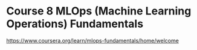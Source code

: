 # Course 8 MLOps (Machine Learning Operations) Fundamentals

https://www.coursera.org/learn/mlops-fundamentals/home/welcome
